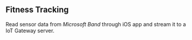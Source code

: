 Fitness Tracking
----------------
Read sensor data from *Microsoft Band* through iOS app and stream it to a IoT Gateway server.


